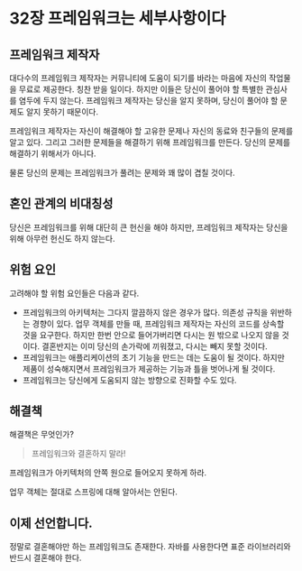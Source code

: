 # 32장 프레임워크는 세부사항이다



## 프레임워크 제작자

대다수의 프레임워크 제작자는 커뮤니티에 도움이 되기를 바라는 마음에 자신의 작업물을 무료로 제공한다. 칭찬 받을 일이다. 하지만 이들은 당신이 풀어야 할 특별한 관심사를 염두에 두지 않는다. 프레임워크 제작자는 당신을 알지 못하며, 당신이 풀어야 할 문제도 알지 못하기 때문이다.

프레임워크 제작자는 자신이 해결해야 할 고유한 문제나 자신의 동료와 친구들의 문제를 알고 있다. 그리고 그러한 문제들을 해결하기 위해 프레임워크를 만든다. 당신의 문제를 해결하기 위해서가 아니다.

물론 당신의 문제는 프레임워크가 풀려는 문제와 꽤 많이 겹칠 것이다.



## 혼인 관계의 비대칭성

당신은 프레임워크를 위해 대단히 큰 헌신을 해야 하지만, 프레임워크 제작자는 당신을 위해 아무런 헌신도 하지 않는다.



## 위험 요인

고려해야 할 위험 요인들은 다음과 같다.

* 프레임워크의 아키텍처는 그다지 깔끔하지 않은 경우가 많다. 의존성 규칙을 위반하는 경향이 있다. 업무 객체를 만들 때, 프레임워크 제작자는 자신의 코드를 상속할 것을 요구한다. 하지만 한번 안으로 들어가버리면 다시는 원 밖으로 나오지 않을 것이다. 결혼반지는 이미 당신의 손가락에 끼워졌고, 다시는 빼지 못할 것이다.
* 프레임워크는 애플리케이션의 초기 기능을 만드는 데는 도움이 될 것이다. 하지만 제품이 성숙해지면서 프레임워크가 제공하는 기능과 틀을 벗어나게 될 것이다.
* 프레임워크는 당신에게 도움되지 않는 방향으로 진화할 수도 있다.



## 해결책

해결책은 무엇인가?

> 프레임워크와 결혼하지 말라!

프레임워크가 아키텍처의 안쪽 원으로 들어오지 못하게 하라. 

업무 객체는 절대로 스프링에 대해 알아서는 안된다.



## 이제 선언합니다.

정말로 결혼해야만 하는 프레임워크도 존재한다. 자바를 사용한다면 표준 라이브러리와 반드시 결혼해야 한다.



